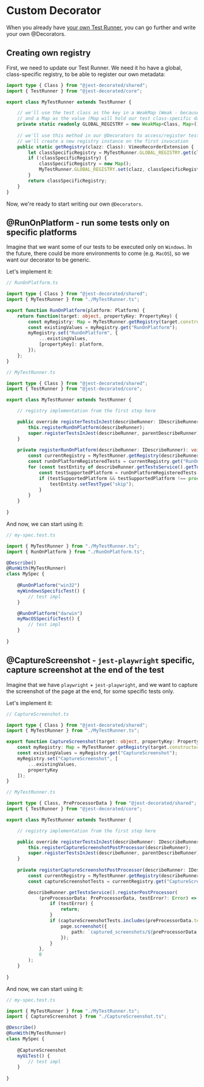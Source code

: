 # Custom Decorator

When you already have [your own Test Runner](core/CustomTestRunner.md), you can go further and write your own @Decorators.

## Creating own registry

First, we need to update our Test Runner. We need it ho have a global, class-specific registry, to be able to register our own metadata:

```typescript
import type { Class } from "@jest-decorated/shared";
import { TestRunner } from "@jest-decorated/core";

export class MyTestRunner extends TestRunner {

    // we'll use the test class as the key in a WeakMap (Weak - because we only want metadata to exist while the test class exists)
    // and a Map as the value (Map will hold our test class-specific data)
    private static readonly GLOBAL_REGISTRY = new WeakMap<Class, Map>();
    
    // we'll use this method in our @Decorators to access/register test class-specific data
    // we'll create a new registry instance on the first invocation
    public static getRegistry(clazz: Class): VimeoRecorderExtension {
        let classSpecificRegistry = MyTestRunner.GLOBAL_REGISTRY.get(clazz);
        if (!classSpecificRegistry) {
            classSpecificRegistry = new Map();
            MyTestRunner.GLOBAL_REGISTRY.set(clazz, classSpecificRegistry);
        }
        return classSpecificRegistry;
    }
}
```

Now, we're ready to start writing our own `@Decorators`.

## @RunOnPlatform - run some tests only on specific platforms

Imagine that we want some of our tests to be executed only on `Windows`.
In the future, there could be more environments to come (e.g. `MacOS`), so we want our decorator to be generic.

Let's implement it:

```typescript
// RunOnPlatform.ts

import type { Class } from "@jest-decorated/shared";
import { MyTestRunner } from "./MyTestRunner.ts";

export function RunOnPlatform(platform: Platform) {
    return function(target: object, propertyKey: PropertyKey) {
        const myRegistry: Map = MyTestRunner.getRegistry(target.constructor as Class);
        const existingValues = myRegistry.get("RunOnPlatform");
        myRegistry.set("RunOnPlatform", {
            ...existingValues,
            [propertyKey]: platform,
        });
    };
}
```

```typescript
// MyTestRunner.ts

import type { Class } from "@jest-decorated/shared";
import { TestRunner } from "@jest-decorated/core";

export class MyTestRunner extends TestRunner {

    // registry implementation from the first step here

    public override registerTestsInJest(describeRunner: IDescribeRunner, parentDescribeRunner?: IDescribeRunner): void {
        this.registerRunOnPlatform(describeRunner);
        super.registerTestsInJest(describeRunner, parentDescribeRunner);
    }
    
    private registerRunOnPlatform(describeRunner: IDescribeRunner): void {
        const currentRegistry = MyTestRunner.getRegistry(describeRunner.getClass());
        const runOnPlatformRegisteredTests = currentRegistry.get("RunOnPlatform");
        for (const testEntity of describeRunner.getTestsService().getTests()) {
            const testSupportedPlatform = runOnPlatformRegisteredTests[testEntity.name];
            if (testSupportedPlatform && testSupportedPlatform !== process.platform) {
                testEntity.setTestType("skip");
            }
        }
    }
    
}
```

And now, we can start using it:

```typescript
// my-spec.test.ts

import { MyTestRunner } from "./MyTestRunner.ts";
import { RunOnPlatform } from "./RunOnPlatform.ts";

@Describe()
@RunWith(MyTestRunner)
class MySpec {
    
    @RunOnPlatform("win32")
    myWindowsSpecificTest() {
        // test impl
    }

    @RunOnPlatform("darwin")
    myMacOSSpecificTest() {
        // test impl
    }
    
}
```

## @CaptureScreenshot - `jest-playwright` specific, capture screenshot at the end of the test

Imagine that we have `playwright` + `jest-playwright`, and we want to capture the screenshot of the page at the end, for some specific tests only.

Let's implement it:

```typescript
// CaptureScreenshot.ts

import type { Class } from "@jest-decorated/shared";
import { MyTestRunner } from "./MyTestRunner.ts";

export function CaptureScreenshot(target: object, propertyKey: PropertyKey) {
    const myRegistry: Map = MyTestRunner.getRegistry(target.constructor as Class);
    const existingValues = myRegistry.get("CaptureScreenshot");
    myRegistry.set("CaptureScreenshot", [
        ...existingValues,
        propertyKey
    ]);
}
```

```typescript
// MyTestRunner.ts

import type { Class, PreProcessorData } from "@jest-decorated/shared";
import { TestRunner } from "@jest-decorated/core";

export class MyTestRunner extends TestRunner {

    // registry implementation from the first step here

    public override registerTestsInJest(describeRunner: IDescribeRunner, parentDescribeRunner?: IDescribeRunner): void {
        this.registerCaptureScreenshotPostProcessor(describeRunner);
        super.registerTestsInJest(describeRunner, parentDescribeRunner);
    }
    
    private registerCaptureScreenshotPostProcessor(describeRunner: IDescribeRunner): void {
        const currentRegistry = MyTestRunner.getRegistry(describeRunner.getClass());
        const captureScreenshotTests = currentRegistry.get("CaptureScreenshot");

        describeRunner.getTestsService().registerPostProcessor(
            (preProcessorData: PreProcessorData, testError?: Error) => {
                if (testError) {
                    return;
                }
                if (captureScreenshotTests.includes(preProcessorData.testEntity.name)) {
                    page.screenshot({
                        path: `captured_screenshots/${preProcessorData.testEntity.description}.png`
                    });
                }
            },
            0
        );
    }
    
}
```

And now, we can start using it:

```typescript
// my-spec.test.ts

import { MyTestRunner } from "./MyTestRunner.ts";
import { CaptureScreenshot } from "./CaptureScreenshot.ts";

@Describe()
@RunWith(MyTestRunner)
class MySpec {
    
    @CaptureScreenshot
    myUiTest() {
        // test impl
    }
    
}
```
